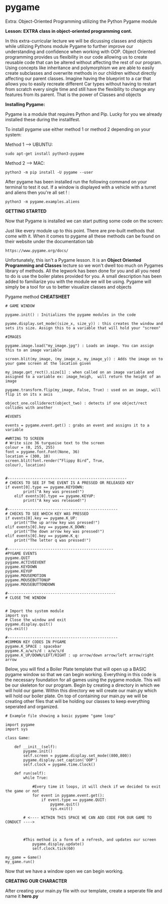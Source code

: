 # pygame
Extra: Object-Oriented Programming utilizing the Python Pygame module

**Lesson: EXTRA class in object-oriented programming cont.**

In this extra-curricular lecture we will be dicussing classes and objects while utilizing Pythons module Pygame to further improve our understanding and confidence when working with OOP.
Object Oriented programming provides us flexibility in our code allowing us to create reusable code that can be altered without affecting the rest of our program. Using concepts like inheritance and polymorphism we are able to easily create subclasses and overwrite methods
in our children without directly affecting our parent classes. Imagine having the blueprint to a car that allows you to easily recreate different Car types without having to restart from scratch every single time and still have the flexibility to change any features from its parent. That is the power of Classes and objects


**Installing Pygame:**

Pygame is a module that requires Python and Pip. Lucky for you we already installed these during the installfest.


To install pygame use either method 1 or method 2 depending on your system:

Method 1 --> UBUNTU:

	sudo apt-get install python3-pygame

Method 2 --> MAC:

	python3 -m pip install -U pygame --user

After pygame has been installed run the following command on your terminal to test it out. If a window is displayed with a vehicle with a turret and aliens then you're all set ! :

	python3 -m pygame.examples.aliens

**GETTING STARTED**

Now that Pygame is installed we can start putting some code on the screen:

Just like every module up to this point. There are pre-built methods that come with it. When it comes to pygame all these methods can be found on their website under the documentation tab

	https://www.pygame.org/docs/

Unfortunately, this isn't a Pygame lesson. It is an **Object Oriented Programming and Classes** lecture so we won't dwell too much on Pygames library of methods. All the legwork has been done for you and all you need to do is use the boiler plates provided for you. A small description has been added to familiarize you with the module we will be using. Pygame will simply be a tool for us to better visualize classes and objects


Pygame method **CHEATSHEET**


 	# GAME WINDOW

	pygame.init() : Initializes the pygame modules in the code

  	pyame.display.set_mode((size_x, size_y)) : this creates the window and sets its size. Assign this to a variable that will hold your "screen"

   	#IMAGES

   	pygame.image.load("my_image.jpg") : Loads an image. You can assign this to an image variable

	screen.blit(my_image, (my_image_x, my_image_y)) : Adds the image on to your game screen at the location given

	my_image.get_rect().size[1] : when called on an image variable and assigned to a variable ex: image_heigh,  will return the height of an image

	pygame.transform.flip(my_image, False, True) : used on an image, will flip it on its x axis

	object_one.colliderect(object_two) : detects if one object/rect collides with another

 	#EVENTS

  	events = pygame.event.get() : grabs an event and assigns it to a variable

   	#WRTING TO SCREEN
	# Write size 36 turquoise text to the screen
	colour = (0, 255, 255)
	font = pygame.font.Font(None, 36)
	location = (300, 10)
	screen.blit(font.render(“Flippy Bird”, True,
	colour), location)


	#-----------------------------------------------------
 	# CHECKS TO SEE IF THE EVENT IS A PRESSED OR RELEASED KEY
   	if event[0].type == pygame.KEYDOWN:
    		print("A key was pressed!")
      	elif events[0].type == pygame.KEYUP:
       		print("A key was released!")

  	#-------------------------------------------------
   	# CHECKS TO SEE WHICH KEY WAS PRESSED
	if events[0].key == pygame.K_UP:
		print("The up arrow key was pressed!")
	elif events[0].key == pygame.K_DOWN:
		print("The down arrow key was pressed!")
	elif events[0].key == pygame.K_q:
		print("The letter q was pressed!")
  	
	#-----------------------------------------------
 	#PYGAME EVENTS 
	pygame.QUIT
	pygame.ACTIVEEVENT
	pygame.KEYDOWN
	pygame.KEYUP
	pygame.MOUSEMOTION
	pygame.MOUSEBUTTONUP
	pygame.MOUSEBUTTONDOWN

 	#------------------------------------------------
  	# CLOSE THE WINDOW

   
	# Import the system module
	import sys
	# Close the window and exit
	pygame.display.quit()
	sys.exit()

 	#-------------------------------------------------
  	#COMMON KEY CODES IN PYGAME
	pygame.K_SPACE : spacebar
	pygame.K_a/w/s/d : a/w/s/d
	pygame.K_UP/DOWN/LEFT/RIGHT : up arrow/down arrow/left arrow/right arrow
   	


Below, you will find a Boiler Plate template that will open up a BASIC pygame window so that we can begin working. Everything in this code is the necessary foundation for all games using the pygame module. This will be our skeleton for our program.
Begin by creating a directory in which we will hold our game. Within this directory we will create our main.py which will hold our boiler plate. On top of containing our main.py we will be creating other files that will be holding our classes to keep everything seperated and organized. 

	# Example file showing a basic pygame "game loop"
 
	import pygame
	import sys
	
	class Game:

	    def __init__(self):
	        pygame.init()
	        self.screen = pygame.display.set_mode((800,800))
	        pygame.display.set_caption('OOP')
	        self.clock = pygame.time.Clock()

	    def run(self):
	        while True:
	            
	     	    #Every time it loops, it will check if we decided to exit the game or not
	            for event in pygame.event.get():
	                if event.type == pygame.QUIT:
	                    pygame.quit()
	                    sys.exit()

			# <---- WITHIN THIS SPACE WE CAN ADD CODE FOR OUR GAME TO CONDUCT ---->

       
		     
		    #This method is a form of a refresh, and updates our screen
	            pygame.display.update()
	            self.clock.tick(60)

	my_game = Game()
	my_game.run()

Now that we have a window open we can begin working.

**CREATING OUR CHARACTER**

After creating your main.py file with our template, create a seperate file and name it **hero.py**
